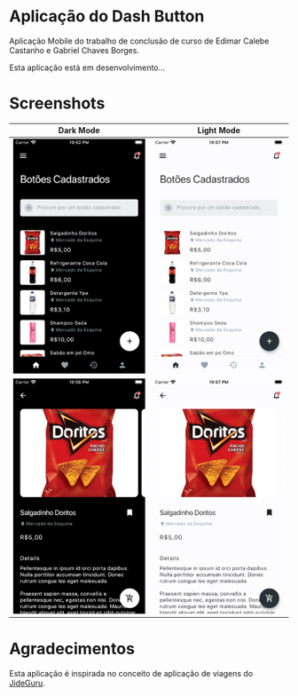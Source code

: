 # Aplicação do Dash Button

Aplicação Mobile do trabalho de conclusão de curso de Edimar Calebe Castanho e Gabriel Chaves Borges.

Esta aplicação está em desenvolvimento...

# Screenshots

| Dark Mode | Light Mode |
|:---------:|:----------:|
| <img src="screenshots/home_dark.png" width="400"> | <img src="screenshots/home_light.png" width="400"> |
| <img src="screenshots/details_dark.png" width="400"> | <img src="screenshots/details_light.png" width="400"> |

# Agradecimentos

Esta aplicação é inspirada no conceito de aplicação de viagens do [JideGuru](https://github.com/JideGuru/FlutterTravel).
